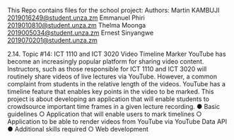 This Repo contains files for the school project:
Authors:
Martin KAMBUJI
	2019016249@student.unza.zm
Emmanuel Phiri
	2019010810@student.unza.zm
Thelma Moonga
	2019005034@student.unza.zm
Ernest Sinyangwe
	2019070201@student.unza.zm


2.14. Topic #14: ICT 1110 and ICT 3020 Video Timeline Marker
YouTube has become an increasingly popular platform for sharing video content. Instructors,
such as those responsible for ICT 1110 and ICT 3020 will routinely share videos of live lectures
via YouTube. However, a common complaint from students in the relative length of the videos.
YouTube has a timeline feature that enables key points in the video to be marked.
This project is about developing an application that will enable students to crowdsource
important time frames in a given lecture recording.
● Basic guidelines
○ Application that will enable users to mark timelines
○ Application to be able to render videos from YouTube via YouTube Data API
● Additional skills required
○ Web development
